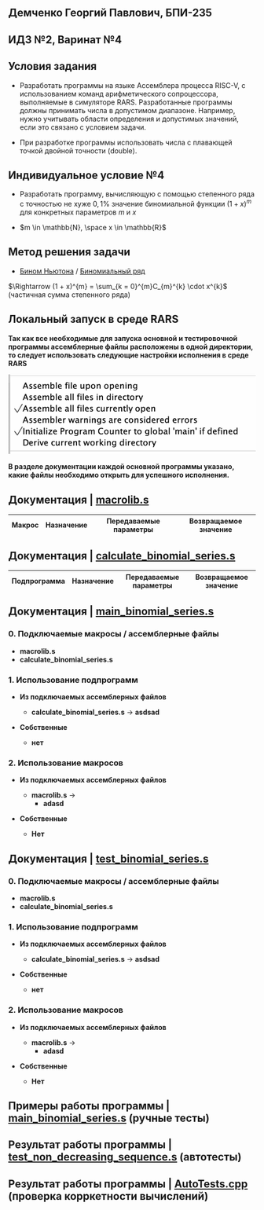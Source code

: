 ## Демченко Георгий Павлович, БПИ-235

## ИДЗ №2, Варинат №4

## Условия задания

* Разработать программы на языке Ассемблера процесса RISC-V, с использованием команд арифметического сопроцессора, выполняемые в симуляторе RARS. Разработанные программы должны принимать числа в допустимом диапазоне. Например, нужно учитывать области определения и допустимых значений, если это связано с условием задачи.

* При разработке программы использовать числа с плавающей
точкой двойной точности (double).

## Индивидуальное условие №4

* Разработать программу, вычисляющую с помощью степенного ряда с точностью не хуже $0,1 \%$ значение биномиальной функции $(1 + x)^{m}$ для конкретных параметров $m$ и $x$

* $m \in \mathbb{N}, \space x \in \mathbb{R}$

## Метод решения задачи

* [Бином Ньютона](https://ru.wikipedia.org/wiki/%D0%91%D0%B8%D0%BD%D0%BE%D0%BC_%D0%9D%D1%8C%D1%8E%D1%82%D0%BE%D0%BD%D0%B0) / [Биномиальный ряд](https://ru.wikipedia.org/wiki/%D0%91%D0%B8%D0%BD%D0%BE%D0%BC%D0%B8%D0%B0%D0%BB%D1%8C%D0%BD%D1%8B%D0%B9_%D1%80%D1%8F%D0%B4)

$\Rightarrow (1 + x)^{m} = \sum_{k = 0}^{m}C_{m}^{k} \cdot x^{k}$ (частичная сумма степенного ряда)


## Локальный запуск в среде RARS

**Так как все необходимые для запуска основной и тестировочной программы ассемблерные файлы расположены в одной директории, то следует использовать следующие настройки исполнения в среде RARS**

![rars-boot-options](img/rars_boot_settings.png)

**В разделе документации каждой основной программы указано, какие файлы необходимо открыть для успешного исполнения.**

## Документация | [macrolib.s](https://github.com/AvtorPaka/CSA_RISC-V/tree/master/src/IndHW/BinomialSeries/macrolib.s)

|  **Макрос** | **Назначение**  |  **Передаваемые параметры** | **Возвращаемое значение** 
| ---------- | -------------- |  ------------ | ------------ |

## Документация | [calculate_binomial_series.s](https://github.com/AvtorPaka/CSA_RISC-V/tree/master/src/IndHW/BinomialSeries/calculate_binomial_series.s)

|  **Подпрограмма** | **Назначение**  |  **Передаваемые параметры** | **Возвращаемое значение** 
| ---------- | -------------- |  ------------ | ------------ |


## Документация | [main_binomial_series.s](https://github.com/AvtorPaka/CSA_RISC-V/tree/master/src/IndHW/BinomialSeries/main_binomial_series.s)

### 0. Подключаемые макросы / ассемблерные файлы

- **macrolib.s**
- **calculate_binomial_series.s**

### 1. Использование подпрограмм

- **Из подключаемых ассемблерных файлов**
    - **calculate_binomial_series.s** -> **asdsad**

- **Собственные**
    - **нет**

### 2. Использование макросов

- **Из подключаемых ассемблерных файлов**
    - **macrolib.s** ->
        -  **adasd**

- **Собственные**
    - **Нет**


## Документация | [test_binomial_series.s](https://github.com/AvtorPaka/CSA_RISC-V/tree/master/src/IndHW/BinomialSeries/test_binomial_series.s)


### 0. Подключаемые макросы / ассемблерные файлы

- **macrolib.s**
- **calculate_binomial_series.s**

### 1. Использование подпрограмм

- **Из подключаемых ассемблерных файлов**
    - **calculate_binomial_series.s** -> **asdsad**

- **Собственные**
    - **нет**

### 2. Использование макросов

- **Из подключаемых ассемблерных файлов**
    - **macrolib.s** ->
        -  **adasd**

- **Собственные**
    - **Нет**


## Примеры работы программы | [main_binomial_series.s](https://github.com/AvtorPaka/CSA_RISC-V/tree/master/src/IndHW/BinomialSeries/main_binomial_series.s) (ручные тесты)

## Результат работы программы | [test_non_decreasing_sequence.s](https://github.com/AvtorPaka/CSA_RISC-V/tree/master/src/IndHW/BinomialSeries/test_binomial_series.s) (автотесты)

## Результат работы программы | [AutoTests.cpp](https://github.com/AvtorPaka/CSA_RISC-V/tree/master/src/IndHW/BinomialSeries/AutoTests.cpp) (проверка корркетности вычислений)